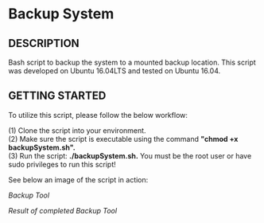 # Backup System
DESCRIPTION
-
Bash script to backup the system to a mounted backup location. This script was developed on Ubuntu 16.04LTS and tested on Ubuntu 16.04.

GETTING STARTED
-
To utilize this script, please follow the below workflow:

(1) Clone the script into your environment.\
(2) Make sure the script is executable using the command **"chmod +x backupSystem.sh".**\
(3) Run the script: **./backupSystem.sh.** You must be the root user or have sudo privileges to run this script!

See below an image of the script in action:

*Backup Tool*

*Result of completed Backup Tool*
